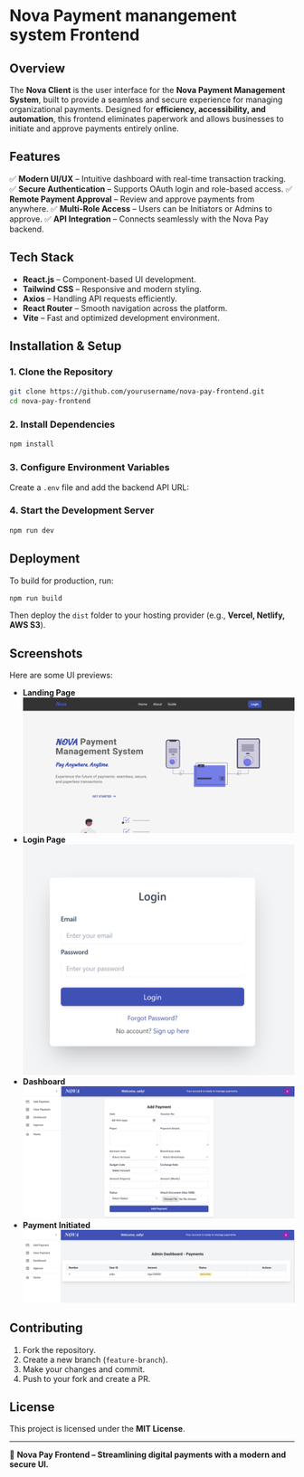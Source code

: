# Nova Payment manangement system Frontend

## Overview
The **Nova Client** is the user interface for the **Nova Payment Management System**, built to provide a seamless and secure experience for managing organizational payments. Designed for **efficiency, accessibility, and automation**, this frontend eliminates paperwork and allows businesses to initiate and approve payments entirely online.

## Features
✅ **Modern UI/UX** – Intuitive dashboard with real-time transaction tracking.
✅ **Secure Authentication** – Supports OAuth login and role-based access.
✅ **Remote Payment Approval** – Review and approve payments from anywhere.
✅ **Multi-Role Access** – Users can be Initiators or Admins to approve.
✅ **API Integration** – Connects seamlessly with the Nova Pay backend.

## Tech Stack
- **React.js** – Component-based UI development.
- **Tailwind CSS** – Responsive and modern styling.
- **Axios** – Handling API requests efficiently.
- **React Router** – Smooth navigation across the platform.
- **Vite** – Fast and optimized development environment.

## Installation & Setup
### 1. Clone the Repository
```sh
git clone https://github.com/yourusername/nova-pay-frontend.git
cd nova-pay-frontend
```

### 2. Install Dependencies
```sh
npm install
```

### 3. Configure Environment Variables
Create a `.env` file and add the backend API URL:


### 4. Start the Development Server
```sh
npm run dev
```

## Deployment
To build for production, run:
```sh
npm run build
```
Then deploy the `dist` folder to your hosting provider (e.g., **Vercel, Netlify, AWS S3**).

## Screenshots
Here are some UI previews:
- **Landing Page**
  ![Login](./public/pic1.png)
- **Login Page**
  ![Login](./public/pic13.png)
- **Dashboard**
  ![Dashboard](./public/pic4.png)
- **Payment Initiated**
  ![Initiated](./public/pic5.png)

## Contributing
1. Fork the repository.
2. Create a new branch (`feature-branch`).
3. Make your changes and commit.
4. Push to your fork and create a PR.

## License
This project is licensed under the **MIT License**.

---
🚀 **Nova Pay Frontend – Streamlining digital payments with a modern and secure UI.**
